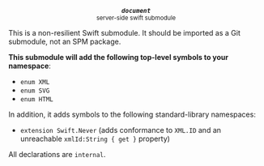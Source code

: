 <p align="center">
  <strong><em><code>document</code></em></strong><br><small>server-side swift submodule</small>
</p>

This is a non-resilient Swift submodule. It should be imported as a Git submodule, not an SPM package. 

**This submodule will add the following top-level symbols to your namespace**:

* `enum XML`
* `enum SVG`
* `enum HTML`

In addition, it adds symbols to the following standard-library namespaces:

* `extension Swift.Never` (adds conformance to `XML.ID` and an unreachable `xmlId:String { get }` property)

All declarations are `internal`.
